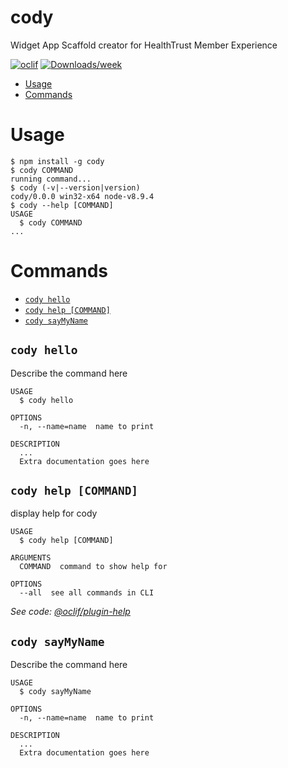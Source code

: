 cody
====

Widget App Scaffold creator for HealthTrust Member Experience

[![oclif](https://img.shields.io/badge/cli-oclif-brightgreen.svg)](https://oclif.io)
[![Downloads/week](https://img.shields.io/npm/dw/cody.svg)](https://npmjs.org/package/cody)

<!-- toc -->
* [Usage](#usage)
* [Commands](#commands)
<!-- tocstop -->
# Usage
<!-- usage -->
```sh-session
$ npm install -g cody
$ cody COMMAND
running command...
$ cody (-v|--version|version)
cody/0.0.0 win32-x64 node-v8.9.4
$ cody --help [COMMAND]
USAGE
  $ cody COMMAND
...
```
<!-- usagestop -->
# Commands
<!-- commands -->
* [`cody hello`](#cody-hello)
* [`cody help [COMMAND]`](#cody-help-command)
* [`cody sayMyName`](#cody-say-my-name)

## `cody hello`

Describe the command here

```
USAGE
  $ cody hello

OPTIONS
  -n, --name=name  name to print

DESCRIPTION
  ...
  Extra documentation goes here
```

## `cody help [COMMAND]`

display help for cody

```
USAGE
  $ cody help [COMMAND]

ARGUMENTS
  COMMAND  command to show help for

OPTIONS
  --all  see all commands in CLI
```

_See code: [@oclif/plugin-help](https://github.com/oclif/plugin-help/blob/v2.1.4/src\commands\help.ts)_

## `cody sayMyName`

Describe the command here

```
USAGE
  $ cody sayMyName

OPTIONS
  -n, --name=name  name to print

DESCRIPTION
  ...
  Extra documentation goes here
```
<!-- commandsstop -->
